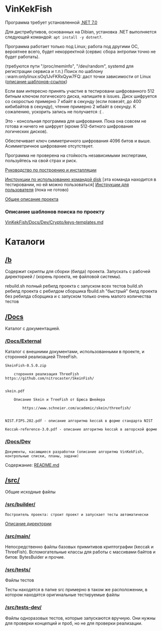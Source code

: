 # VinKekFish
Программа требует установленной [.NET 7.0](https://dotnet.microsoft.com/download)

Для дистрибутивов, основанных на Dibian, установка .NET выполняется следующей командой: `apt install -y dotnet7`.

Программа работает только под Linux; работа под другими ОС, вероятнее всего, будет некорректной (сервис сбора энтропии точно не будет работать).

(требуются пути "/proc/meminfo", "/dev/random", systemd для регистрации сервиса и т.п.)
    Поиск по шаблону ::warn:onlylinux:sOq1JvFKRxQyw7FQ: даст точки зависимости от Linux ([описание шаблонов-ссылок](./Docs/Dev/Crypto/keys-templates.md))

Если вам интересно принять участие в тестировани шифрованного 512 битным ключом логического диска, напишите в issues. Диск шифруется со скоростью примерно 7 кбайт в секунду (если повезёт, до 400 кибибайтов в секунду), чтение примерно 2 мбайт в секунду. К сожалению, ускорить запись не получается :( .

Это - консольная программа для шифрования. Пока она совсем не готова и ничего не шифрует (кроме 512-битного шифрования логических дисков).

Обеспечивает ключ симметричного шифрования 4096 битов и выше. Асимметричное шифрование отсутствует.

Программа не проверена на стойкость независимыми экспертами, пользуйтесь на свой страх и риск.


[Руководство по построению и инсталляции](./build.md)

[Инструкции по использованию командой disk](src/main/5%20main-crypto/exe/auto/disk.md) [эта команда находится в тестировании, но ей можно пользоваться]
[Инструкции для пользователя](src/main/5%20main-crypto/exe/auto/top-commands.md) (пока не готово)

[Общее описание проекта](https://github.com/VinKekFish)



### Описание шаблонов поиска по проекту

[VinKekFish/Docs/Dev/Crypto/keys-templates.md](./Docs/Dev/Crypto/keys-templates.md)

# Каталоги


## [/b](/b)
Содержит скрипты для сборки (билда) проекта. Запускать с рабочей директорией / (корень проекта, не файловой системы).

rebuild.sh
            полный ребилд проекта с запуском всех тестов
build.sh 
            ребилд проекта с ребилдом сборшика
fbuild.sh
            "быстрый" билд проекта без ребилда сборщика и с запуском только очень малого количества тестов


## [/Docs](Docs)

Каталог с документацией.

### [/Docs/External](Docs/External)

Каталог с внешними документами, использованными в проекте, и сторонней реализацией ThreeFish.

    SkeinFish-0.5.0.zip

        сторонняя реализация ThreeFish https://github.com/nitrocaster/SkeinFish/


    skein.pdf

        Описание Skein и TreeFish от Брюса Шнейера

            https://www.schneier.com/academic/skein/threefish/


    NIST.FIPS.202.pdf - описание алгоритма keccak в форме стандарта NIST

    Keccak-reference-3.0.pdf - описание алгоритма keccak в авторской форме


### [/Docs/Dev](Docs/Dev)
    
	Документы, касающиеся разработки (описание алгоритма VinKekFish, контрольные списки, планы, задачи)

Содержание: [README.md](./Docs/Dev/README.md)


## [/src/](src)

Общие исходные файлы

### [/src/builder/](src/builder/)
	Построитель проекта: строит проект и запускает тесты автоматически
[Описание директории](src/builder/README.md)

### [/src/main/](src/main/README.md)
Непосредственно файлы базовых примитивов криптографии (keccak и ThreeFish).
Вспомогательные классы для работы с массивами байтов и битов: BytesBuider и прочие.

### [/src/tests/](src/tests/)
Файлы тестов

Тесты находятся в папке src примерно в таком же расположении, в котором находятся оригинальные тестируемые файлы

### [/src/tests-dev/](src/tests-dev/)
Файлы одноразовых тестов, которые запускаются вручную. Они нужны для проверки концепций и проб, но не для проверки реализации.
